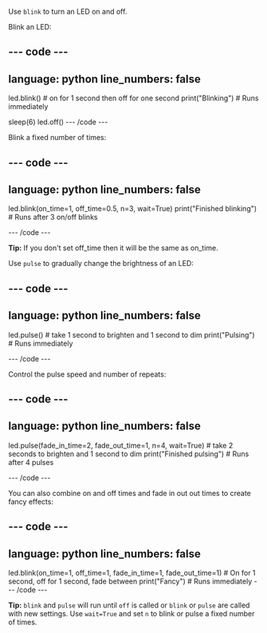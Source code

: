 Use `blink` to turn an LED on and off.

Blink an LED:

--- code ---
---
language: python
line_numbers: false
---
led.blink() # on for 1 second then off for one second print("Blinking") # Runs immediately

sleep(6) led.off() --- /code ---

Blink a fixed number of times:

--- code ---
---
language: python
line_numbers: false
---
led.blink(on_time=1, off_time=0.5, n=3, wait=True) print("Finished blinking") # Runs after 3 on/off blinks

--- /code ---

**Tip:** If you don't set off_time then it will be the same as on_time.

Use `pulse` to gradually change the brightness of an LED:

--- code ---
---
language: python
line_numbers: false
---
led.pulse() # take 1 second to brighten and 1 second to dim print("Pulsing") # Runs immediately

--- /code ---

Control the pulse speed and number of repeats:

--- code ---
---
language: python
line_numbers: false
---
led.pulse(fade_in_time=2, fade_out_time=1, n=4, wait=True) # take 2 seconds to brighten and 1 second to dim print("Finished pulsing") # Runs after 4 pulses

--- /code ---

You can also combine on and off times and fade in out out times to create fancy effects:

--- code ---
---
language: python
line_numbers: false
---
led.blink(on_time=1, off_time=1, fade_in_time=1, fade_out_time=1) # On for 1 second, off for 1 second, fade between print("Fancy") # Runs immediately --- /code ---

**Tip:** `blink` and `pulse` will run until `off` is called or `blink` or `pulse` are called with new settings. Use `wait=True` and set `n` to blink or pulse a fixed number of times. 
